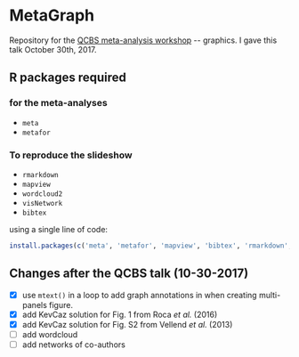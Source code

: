 # MetaGraph

Repository for the [QCBS meta-analysis workshop](http://qcbs.ca/wiki/meta-analysis-workshop) -- graphics.
I gave this talk October 30th, 2017.

## R packages required

### for the meta-analyses

- `meta`
- `metafor`

### To reproduce the slideshow

- `rmarkdown`
- `mapview`
- `wordcloud2`
- `visNetwork`
- `bibtex`


using a single line of code:

```r
install.packages(c('meta', 'metafor', 'mapview', 'bibtex', 'rmarkdown', 'visNetwork','wordcloud2'))
```


## Changes after the QCBS talk (10-30-2017)

- [X] use `mtext()` in a loop to add graph annotations in when creating multi-panels figure.
- [X] add KevCaz solution for Fig. 1 from Roca *et al.* (2016)
- [X] add KevCaz solution for Fig. S2 from Vellend *et al.* (2013)
- [ ] add wordcloud
- [ ] add networks of co-authors
